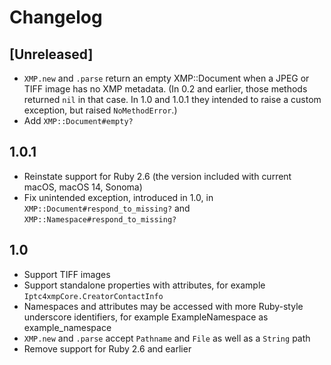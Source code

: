 # Changelog

## [Unreleased]

- `XMP.new` and `.parse` return an empty XMP::Document when a JPEG or TIFF image has no XMP metadata.
  (In 0.2 and earlier, those methods returned `nil` in that case.
  In 1.0 and 1.0.1 they intended to raise a custom exception, but raised `NoMethodError`.)
- Add `XMP::Document#empty?`

## 1.0.1

- Reinstate support for Ruby 2.6 (the version included with current macOS, macOS 14, Sonoma)
- Fix unintended exception, introduced in 1.0, in `XMP::Document#respond_to_missing?` and
  `XMP::Namespace#respond_to_missing?`

## 1.0

- Support TIFF images
- Support standalone properties with attributes, for example `Iptc4xmpCore.CreatorContactInfo`
- Namespaces and attributes may be accessed with more Ruby-style underscore identifiers,
  for example ExampleNamespace as example_namespace
- `XMP.new` and `.parse` accept `Pathname` and `File` as well as a `String` path
- Remove support for Ruby 2.6 and earlier
